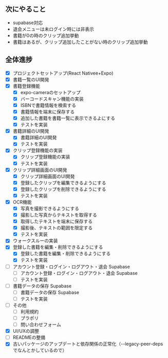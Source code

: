 ## 次にやること
- supabase対応
- 退会メニューは未ログイン時には非表示
- 書籍が0の時のクリップ追加挙動
- 書籍はあるが、クリップ追加したことがない時のクリップ追加挙動

## 全体進捗
- [x] プロジェクトセットアップ(React Nativee+Expo)
- [x] 書籍一覧のUI開発
- [x] 書籍登録機能
  - [x] expo-cameraのセットアップ
  - [x] バーコードスキャン機能の実装
  - [x] ISBNで書籍情報を検索する
  - [x] 書籍情報を端末に保存する
  - [x] 追加した書籍を書籍一覧に表示できるよにする
  - [x] テストを実装
- [x] 書籍詳細のUI開発
  - [x] 書籍詳細のUI開発
  - [x] テストを実装
- [x] クリップ登録機能の実装
  - [x] クリップ登録機能の実装
  - [x] テストを実装
- [x] クリップ詳細画面のUI開発
  - [x] クリップ詳細画面のUI開発
  - [x] 登録したクリップを編集できるようにする
  - [x] 登録したクリップを削除できるようにする
  - [x] テストを実装
- [x] OCR機能
  - [x] 写真を撮影できるようにする
  - [x] 撮影した写真からテキストを取得する
  - [x] 取得したテキストを端末に保存する
  - [x] 撮影後、テキストの範囲を限定する
  - [x] テストを実装
- [x] ウォークスルーの実装
- [x] 登録した書籍を編集・削除できるようにする
  - [x] 登録した書籍を編集・削除できるようにする
  - [x] テストを実装
- [ ] アカウント登録・ログイン・ログアウト・退会 Supabase
  - [ ] アカウント登録・ログイン・ログアウト・退会 Supabase
  - [ ] テストを実装
- [ ] 書籍データの保存 Supabase
  - [ ] 書籍データの保存 Supabase
  - [ ] テストを実装
- [ ] その他
  - [ ] 利用規約
  - [ ] プラポリ
  - [ ] 問い合わせフォーム
- [x] UI/UXの調整
- [ ] READMEの整備
- [x] 古いパッケージのアップデートと依存関係の正常化（--legacy-peer-depsでなんとかしているので）